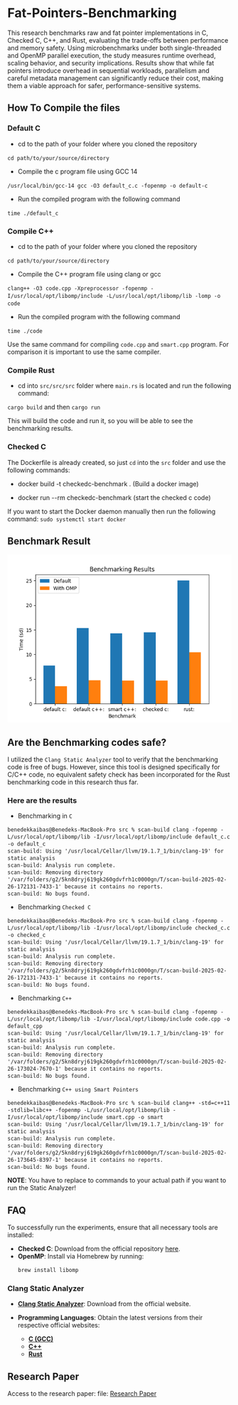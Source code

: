 # Fat-Pointers-Benchmarking

This research benchmarks raw and fat pointer implementations in C, Checked C, C++, and Rust, evaluating the trade-offs between performance and memory safety. Using microbenchmarks under both single-threaded and OpenMP parallel execution, the study measures runtime overhead, scaling behavior, and security implications. Results show that while fat pointers introduce overhead in sequential workloads, parallelism and careful metadata management can significantly reduce their cost, making them a viable approach for safer, performance-sensitive systems.

## How To Compile the files

### Default C

- cd to the path of your folder where you cloned the repository

`cd path/to/your/source/directory`

- Compile the c program file using GCC 14

`/usr/local/bin/gcc-14 gcc -O3 default_c.c -fopenmp -o default-c`

- Run the compiled program with the following command

`time ./default_c`

### Compile C++

- cd to the path of your folder where you cloned the repository

`cd path/to/your/source/directory`

- Compile the C++ program file using clang or gcc

`clang++ -O3 code.cpp -Xpreprocessor -fopenmp -I/usr/local/opt/libomp/include -L/usr/local/opt/libomp/lib -lomp -o code`

- Run the compiled program with the following command

`time ./code`

Use the same command for compiling `code.cpp` and `smart.cpp` program. For comparison it is important to use the same compiler.

### Compile Rust

- cd into `src/src/src` folder where `main.rs` is located and run the following command:

`cargo build` and then `cargo run`

This will build the code and run it, so you will be able to see the benchmarking results.

### Checked C

The Dockerfile is already created, so just `cd` into the `src` folder and use the following commands:

- docker build -t checkedc-benchmark . (Build a docker image)

- docker run --rm checkedc-benchmark (start the checked c code)

If you want to start the Docker daemon manually then run the following command: `sudo systemctl start docker`

## Benchmark Result

![Benchmarking Result](src/visualization/picture/benchmarking_result.png)

## Are the Benchmarking codes safe?

I utilized the `Clang Static Analyzer` tool to verify that the benchmarking code is free of bugs. However, since this tool is designed specifically for C/C++ code, no equivalent safety check has been incorporated for the Rust benchmarking code in this research thus far.

### Here are the results

- Benchmarking in `C`

```text
benedekkaibas@Benedeks-MacBook-Pro src % scan-build clang -fopenmp -L/usr/local/opt/libomp/lib -I/usr/local/opt/libomp/include default_c.c -o default_c
scan-build: Using '/usr/local/Cellar/llvm/19.1.7_1/bin/clang-19' for static analysis
scan-build: Analysis run complete.
scan-build: Removing directory '/var/folders/g2/5kn8dryj619gk260gdvfrh1c0000gn/T/scan-build-2025-02-26-172131-7433-1' because it contains no reports.
scan-build: No bugs found.
```

- Benchmarking `Checked C`

```text
benedekkaibas@Benedeks-MacBook-Pro src % scan-build clang -fopenmp -L/usr/local/opt/libomp/lib -I/usr/local/opt/libomp/include checked_c.c -o checked_c
scan-build: Using '/usr/local/Cellar/llvm/19.1.7_1/bin/clang-19' for static analysis
scan-build: Analysis run complete.
scan-build: Removing directory '/var/folders/g2/5kn8dryj619gk260gdvfrh1c0000gn/T/scan-build-2025-02-26-172131-7433-1' because it contains no reports.
scan-build: No bugs found.
```

- Benchmarking `C++`

```text
benedekkaibas@Benedeks-MacBook-Pro src % scan-build clang -fopenmp -L/usr/local/opt/libomp/lib -I/usr/local/opt/libomp/include code.cpp -o default_cpp
scan-build: Using '/usr/local/Cellar/llvm/19.1.7_1/bin/clang-19' for static analysis
scan-build: Analysis run complete.
scan-build: Removing directory '/var/folders/g2/5kn8dryj619gk260gdvfrh1c0000gn/T/scan-build-2025-02-26-173024-7670-1' because it contains no reports.
scan-build: No bugs found.
```

- Benchmarking `C++ using Smart Pointers`

```text
benedekkaibas@Benedeks-MacBook-Pro src % scan-build clang++ -std=c++11 -stdlib=libc++ -fopenmp -L/usr/local/opt/libomp/lib -I/usr/local/opt/libomp/include smart.cpp -o smart
scan-build: Using '/usr/local/Cellar/llvm/19.1.7_1/bin/clang-19' for static analysis
scan-build: Analysis run complete.
scan-build: Removing directory '/var/folders/g2/5kn8dryj619gk260gdvfrh1c0000gn/T/scan-build-2025-02-26-173645-8397-1' because it contains no reports.
scan-build: No bugs found.
```

**NOTE**: You have to replace to commands to your actual path if you want to run the Static Analyzer!


## FAQ  

To successfully run the experiments, ensure that all necessary tools are installed:  

- **Checked C**: Download from the official repository [here](https://github.com/checkedc/checkedc).  
- **OpenMP**: Install via Homebrew by running:  
  ```sh
  brew install libomp
  ```

### Clang Static Analyzer  

- **[Clang Static Analyzer](https://clang-analyzer.llvm.org/)**: Download from the official website.

- **Programming Languages**: Obtain the latest versions from their respective official websites:  
  - **[C (GCC)](https://gcc.gnu.org/)**  
  - **[C++](https://isocpp.org/get-started)**  
  - **[Rust](https://www.rust-lang.org/)**

## Research Paper

Access to the research paper: file: [Research Paper](https://drive.google.com/file/d/1XLZnCL-AZSspktfX3Vj6o35muS4v48JS/view?usp=drive_link)
